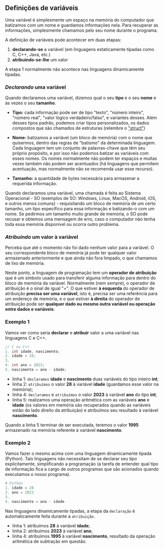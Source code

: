 ## **Definições de variáveis**

Uma variável é simplesmente um espaço na memória do computador que batizamos com um nome e guardamos informações nela. Para recuperar as informações, simplesmente chamamos pelo seu nome durante o programa.

A definição de variáveis pode acontecer em duas etapas:

1. **declarando-se** a variável (em linguagens estaticamente tipadas como C, C++, Java, etc.)
2. **atribuindo-se-lhe** um valor

A etapa 1 normalmente não acontece nas linguagens dinamicamente tipadas.

### **_Declarando_ uma variável**

Quando declaramos uma variável, dizemos qual o seu **tipo** e o seu **nome** e às vezes o seu **tamanho**.

- **Tipo:** cada informação pode ser de tipo "texto", "número inteiro", "número real", "valor lógico verdadeiro/falso", e variantes desses. Além desses tipos padrão, podemos criar tipos personalizados, os dados compostos que são chamados de estruturas (relembre o ["struct"](./linguagem-de-programacao#linguagem-estruturada))

- **Nome:** batizamos a variável (um bloco de memória) com o nome que quisermos, dentro das regras de "batismo" da determinada linguagem. Cada linguagem tem um conjunto de palavras-chave que têm seu próprio propósito, e por isso não podemos batizar as variáveis com esses nomes. Os nomes normalmente não podem ter espaços e muitas vezes também não podem ser acentuados (há linguagens que permitem acentuação, mas normalmente não se recomenda usar esse recurso).

- **Tamanho:** a quantidade de bytes necessária para armazenar a requerida informação.

Quando declaramos uma variável, uma chamada é feita ao Sistema Operacional - SO (exemplos de SO: Windows, Linux, MacOS, Android, iOS, e outros menos comuns) - requisitando um bloco de memória de um certo tamanho, um tipo específico para essa informação e batizando-o com um nome. Se pedirmos um tamanho muito grande de memória, o SO pode recusar e obtemos uma mensagem de erro, caso o computador não tenha toda essa memória disponível ou ocorra outro problema.

### **_Atribuindo_ um valor à variável**

Perceba que até o momento não foi dado nenhum valor para a variável. O seu correspondente bloco de memória já pode ter qualquer valor armazenado anteriormente e que ainda não fora limpado, o que chamamos de lixo de memória.

Neste ponto, a linguagem de programação tem um **operador de atribuição** que é um símbolo usado para transferir alguma informação para dentro do bloco de memória da variável. Normalmente (nem sempre), o operador de atribuição é o sinal de igual "=". O que estiver **à esquerda** do operador de atribuição **precisa ser uma variável**, isto é, precisa ser uma referência para um endereço de memória, e o que estiver **à direita** do operador de atribuição pode ser **qualquer dado ou mesmo outra variável ou operação entre dados e variáveis**.

### **Exemplo 1**

Vamos ver como seria **declarar** e **atribuir** valor a uma variável nas linguagens C e C++.

```C
// C ou C++
1. int idade, nascimento;
2. idade = 28;
3.
4. int ano = 2023;
5. nascimento = ano - idade;
```

- linha 1: `declaramos` **idade** e **nascimento** duas variáveis do tipo inteiro **int**;
- linha 2: `atribuímos` o valor **28** à variável **idade** (guardamos esse valor na memória);
- linha 4: `declaramos` e `atribuímos` o valor **2023** à variável **ano** do tipo **int**;
- linha 5: realizamos uma operação aritmética com as variáveis **ano** e **idade** (os valores em memória são recuperados quando as variáveis estão do lado direito da atribuição) e atribuímos seu resultado à variável **nascimento**.

Quando a linha 5 terminar de ser executada, teremos o valor **1995** armazenado na memória referente à variável **nascimento**.

### **Exemplo 2**

Vamos fazer o mesmo acima com uma linguagem dinamicamente tipada (Python). Tais linguagens não necessitam de se declarar seu tipo explicitamente, simplificando a programação (a tarefa de entender qual tipo de informação fica a cargo de outros programas que são acionados quando executamos o nosso programa).

```python
# Python
1. idade = 28
2. ano = 2023
3.
4. nascimento = ano - idade
```

Nas linguagens dinamicamente tipadas, a etapa da `declaração` é automaticamente feita durante a `atribuição`.

- linha 1: atribuímos **28** à variável **idade**;
- linha 2: atribuímos **2023** à variável **ano**;
- linha 4: atribuímos **1995** à variável **nascimento**, resultado da operação aritmética de subtração em questão.

